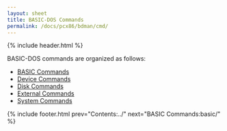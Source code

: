 ```yaml
---
layout: sheet
title: BASIC-DOS Commands
permalink: /docs/pcx86/bdman/cmd/
---
```


{% include header.html %}

BASIC-DOS commands are organized as follows:

- [BASIC Commands](basic/)
- [Device Commands](device/)
- [Disk Commands](disk/)
- [External Commands](external/)
- [System Commands](system/)

{% include footer.html prev="Contents:../" next="BASIC Commands:basic/" %}
